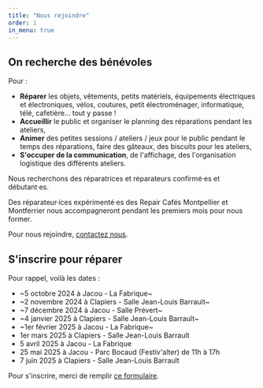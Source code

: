 ```yaml
---
title: "Nous rejoindre"
order: 1
in_menu: true
---
```

## On recherche des bénévoles

Pour :

- **Réparer** les objets, vêtements, petits matériels, équipements électriques et électroniques, vélos, coutures, petit électroménager, informatique, télé, cafetière… tout y passe !
- **Accueillir** le public et organiser le planning des réparations pendant les ateliers,
- **Animer** des petites sessions / ateliers / jeux pour le public pendant le temps des réparations, faire des gâteaux, des biscuits pour les ateliers,
- **S'occuper de la communication**, de l'affichage, des l'organisation logistique des différents ateliers.

<p class="mise-en-avant">Nous recherchons des réparatrices et réparateurs confirmé·es et débutant·es.</p>

Des réparateur·ices expérimenté·es des Repair Cafés Montpellier et Montferrier nous accompagneront pendant les premiers mois pour nous former.

Pour nous rejoindre, [contactez nous](./contact).

## S'inscrire pour réparer

Pour rappel, voilà les dates : 

- ~5 octobre 2024 à Jacou - La Fabrique~
- ~2 novembre 2024 à Clapiers - Salle Jean-Louis Barrault~
- ~7 décembre 2024 à Jacou - Salle Prévert~
- ~4 janvier 2025 à Clapiers - Salle Jean-Louis Barrault~
- ~1er février 2025 à Jacou - La Fabrique~
- 1er mars 2025 à Clapiers - Salle Jean-Louis Barrault
- 5 avril 2025 à Jacou - La Fabrique
- 25 mai 2025 à Jacou - Parc Bocaud (Festiv'alter) de 11h à 17h
- 7 juin 2025 à Clapiers - Salle Jean-Louis Barrault 

Pour s'inscrire, merci de remplir [ce formulaire](https://framadate.org/g5zPMWw1DoGyBtWE). 